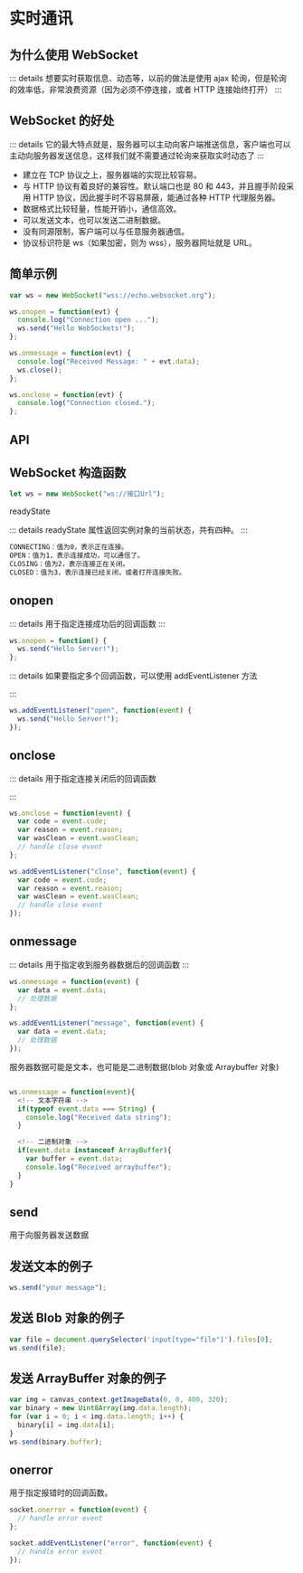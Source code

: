 # 实时通讯

## 为什么使用 WebSocket

::: details
想要实时获取信息、动态等，以前的做法是使用 ajax 轮询，但是轮询的效率低，非常浪费资源（因为必须不停连接，或者 HTTP 连接始终打开）
:::

## WebSocket 的好处

::: details
它的最大特点就是，服务器可以主动向客户端推送信息，客户端也可以主动向服务器发送信息，这样我们就不需要通过轮询来获取实时动态了
:::

- 建立在 TCP 协议之上，服务器端的实现比较容易。
- 与 HTTP 协议有着良好的兼容性。默认端口也是 80 和 443，并且握手阶段采用 HTTP 协议，因此握手时不容易屏蔽，能通过各种 HTTP 代理服务器。
- 数据格式比较轻量，性能开销小，通信高效。
- 可以发送文本，也可以发送二进制数据。
- 没有同源限制，客户端可以与任意服务器通信。
- 协议标识符是 ws（如果加密，则为 wss），服务器网址就是 URL。

## 简单示例

```js
var ws = new WebSocket("wss://echo.websocket.org");

ws.onopen = function(evt) {
  console.log("Connection open ...");
  ws.send("Hello WebSockets!");
};

ws.onmessage = function(evt) {
  console.log("Received Message: " + evt.data);
  ws.close();
};

ws.onclose = function(evt) {
  console.log("Connection closed.");
};
```

## API

## WebSocket 构造函数

```js
let ws = new WebSocket("ws://接口Url");
```

readyState

::: details
readyState 属性返回实例对象的当前状态，共有四种。
:::

```js
CONNECTING：值为0，表示正在连接。
OPEN：值为1，表示连接成功，可以通信了。
CLOSING：值为2，表示连接正在关闭。
CLOSED：值为3，表示连接已经关闭，或者打开连接失败。
```

## onopen

::: details
用于指定连接成功后的回调函数
:::

```js
ws.onopen = function() {
  ws.send("Hello Server!");
};
```

::: details
如果要指定多个回调函数，可以使用 addEventListener 方法

:::

```js
ws.addEventListener("open", function(event) {
  ws.send("Hello Server!");
});
```

## onclose

::: details
用于指定连接关闭后的回调函数

:::

```js
ws.onclose = function(event) {
  var code = event.code;
  var reason = event.reason;
  var wasClean = event.wasClean;
  // handle close event
};

ws.addEventListener("close", function(event) {
  var code = event.code;
  var reason = event.reason;
  var wasClean = event.wasClean;
  // handle close event
});
```

## onmessage

::: details
用于指定收到服务器数据后的回调函数
:::

```js
ws.onmessage = function(event) {
  var data = event.data;
  // 处理数据
};

ws.addEventListener("message", function(event) {
  var data = event.data;
  // 处理数据
});
```

服务器数据可能是文本，也可能是二进制数据(blob 对象或 Arraybuffer 对象)

```js

ws.onmessage = function(event){
  <!-- 文本字符串 -->
  if(typeof event.data === String) {
    console.log("Received data string");
  }

  <!-- 二进制对象 -->
  if(event.data instanceof ArrayBuffer){
    var buffer = event.data;
    console.log("Received arraybuffer");
  }
}


```

## send

用于向服务器发送数据

## 发送文本的例子

```js
ws.send("your message");
```

## 发送 Blob 对象的例子

```js
var file = document.querySelector('input[type="file"]').files[0];
ws.send(file);
```

## 发送 ArrayBuffer 对象的例子

```js
var img = canvas_context.getImageData(0, 0, 400, 320);
var binary = new Uint8Array(img.data.length);
for (var i = 0; i < img.data.length; i++) {
  binary[i] = img.data[i];
}
ws.send(binary.buffer);
```

## onerror

用于指定报错时的回调函数。

```js
socket.onerror = function(event) {
  // handle error event
};

socket.addEventListener("error", function(event) {
  // handle error event
});
```

